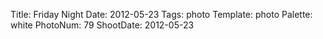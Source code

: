 Title: Friday Night
Date: 2012-05-23
Tags: photo
Template: photo
Palette: white
PhotoNum: 79
ShootDate: 2012-05-23
